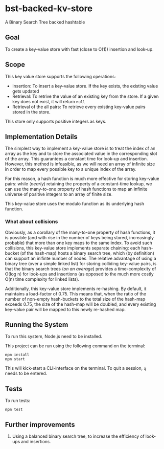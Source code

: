 # bst-backed-kv-store
A Binary Search Tree backed hashtable

## Goal

To create a key-value store with fast (close to O(1)) insertion and look-up.

## Scope

This key value store supports the following operations:

- Insertion: To insert a key-value store. If the key exists, the existing value gets updated
- Retrieval: To retrive the value of an existing key from the store. If a given key does not exist, it will return `null`
- Retrieval of the all pairs: To retrieve every existing key-value pairs stored in the store.

This store only supports positive integers as keys.

## Implementation Details

The simplest way to implement a key-value store is to treat the index of an array as the key and to store the associated value in the corresponding slot of the array. This guarantees a constant time for look-up and insertion. However, this method is infeasible, as we will need an array of infinite size in order to map every possible key to a unique index of the array.

For this reason, a hash function is much more effective for storing key-value pairs: while (*nearly*) retaining the property of a constant-time lookup, we can use the many-to-one property of hash functions to map an infinite universe of positive integers to an array of finite size.

This key-value store uses the modulo function as its underlying hash function.

### What about collisions

Obviously, as a corollary of the many-to-one property of hash functions, it is possible (and with rise in the number of keys being stored, increasingly probable) that more than one key maps to the same index. To avoid such collisions, this key-value store implements separate chaining: each hash-bucket (of the hash-map) hosts a binary search tree, which (by definition) can support an inifinte number of nodes. The relative advantage of using a binary tree (over a simple linked list) for storing colliding key-value pairs, is that the binary search trees (*on an average*) provides a time-complexity of O(log n) for look-ups and insertions (as opposed to the much more costly O(n) time complexity for linked lists).

Additionally, this key-value store implements re-hashing. By default, it maintains a load-factor of 0.75. This means that, when the ratio of the number of non-empty hash-buckets to the total size of the hash-map exceeds 0.75, the size of the hash-map will be doubled, and every existing key-value pair will be mapped to this newly re-hashed map.


## Running the System

To run this system, Node.js need to be installed.

This project can be run using the following command on the terminal:

```
npm install
npm start
```

This will kick-start a CLI-interface on the terminal. To quit a session, `q` needs to be entered.

## Tests

To run tests:

```
npm test
```

## Further improvements

1. Using a balanced binary search tree, to increase the efficiency of look-ups and insertions.

